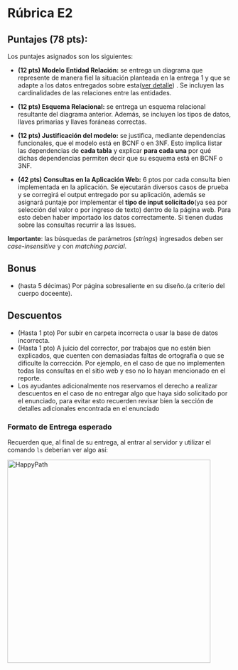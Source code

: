 # Rúbrica E2

## Puntajes (78 pts): 

Los puntajes asignados son los siguientes:

- **(12 pts) Modelo Entidad Relación:** se entrega un diagrama que represente de manera fiel la situación planteada en la entrega 1 y que se adapte a los datos entregados sobre esta([ver detalle](https://github.com/IIC2413/Syllabus-2022-1/issues/125)) . Se incluyen las cardinalidades de las relaciones entre las entidades.

- **(12 pts) Esquema Relacional:** se entrega un esquema relacional resultante del diagrama anterior. Además, se incluyen los tipos de datos, llaves primarias y llaves foráneas correctas. 

- **(12 pts) Justificación del modelo:** se justifica, mediante dependencias funcionales, que el modelo está en BCNF o en 3NF. Esto implica listar las dependencias de **cada tabla** y explicar **para cada una** por qué dichas dependencias permiten decir que su esquema está en BCNF o 3NF.

- **(42 pts) Consultas en la Aplicación Web:** 6 ptos por cada consulta bien implementada en la aplicación. Se ejecutarán diversos casos de prueba y se corregirá el output entregado por su aplicación, además se asignará puntaje por implementar el **tipo de input solicitado**(ya sea por selección del valor o por ingreso de texto) dentro de la página web. Para esto deben haber importado los datos correctamente. Si tienen dudas sobre las consultas recurrir a las Issues.

 **Importante**: las búsquedas de parámetros (_strings_) ingresados deben ser _case-insensitive_ y con _matching parcial_.

 ## Bonus

- (hasta 5 décimas) Por página sobresaliente en su diseño.(a criterio del cuerpo doceente).

## Descuentos

- (Hasta 1 pto) Por subir en carpeta incorrecta o usar la base de datos incorrecta.
- (Hasta 1 pto) A juicio del corrector, por trabajos que no estén bien explicados, que cuenten con demasiadas faltas de ortografía o que se dificulte la corrección. Por ejemplo, en el caso de que no implementen todas las consultas en el sitio web y eso no lo hayan mencionado en el reporte.
- Los ayudantes adicionalmente nos reservamos el derecho a realizar descuentos en el caso de no entregar algo que haya sido solicitado por el enunciado, para evitar esto recuerden revisar bien la sección de detalles adicionales encontrada en el enunciado

### Formato de Entrega esperado

Recuerden que, al final de su entrega, al entrar al servidor y utilizar el comando ```ls``` deberían ver algo así:


<img width="457" alt="HappyPath" src="https://user-images.githubusercontent.com/37157550/116116000-a80b2d80-a688-11eb-8b7e-d7cb6517d7fd.png">

